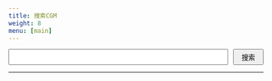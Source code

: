 ```yaml
---
title: 搜索CGM
weight: 8
menu: [main]
---
```


<link rel="stylesheet" href="https://cdn.jsdelivr.net/instantsearch.js/1/instantsearch.min.css" />
<style>
.input-group { display: flex; }
.ais-search-box {
  width: 100%;
  flex: 1;
}
.form-control {
  width: 100%;
  flex: 1;
  height: 2rem;
}
.input-group-btn button {
  height: 100%;
  width: 60px;
  margin-left: 10px;
}
</style>

<section class="">
  <div class="searchbox-container">
    <div class="input-group">
      <input type="text" class="form-control" id="q" />
      <span class="input-group-btn">
        <button onclick='search.helper.search();'>搜索</button>
      </span>
    </div>
  </div>
  <div id="stats"></div>
  <hr />
  <div id="hits"></div>
  <div id="pagination"></div>
</section>

<script src="https://cdn.jsdelivr.net/instantsearch.js/1/instantsearch.min.js"></script>
<script src="/js/search.js"></script>

